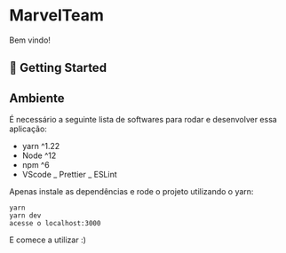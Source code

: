 # MarvelTeam

Bem vindo!

## 🚀 Getting Started

## Ambiente

É necessário a seguinte lista de softwares para rodar e desenvolver essa aplicação:
- yarn ^1.22
- Node ^12
- npm ^6
- VScode
  _ Prettier
  _ ESLint

Apenas instale as dependências e rode o projeto utilizando o yarn:

    yarn
    yarn dev
    acesse o localhost:3000

E comece a utilizar :)



